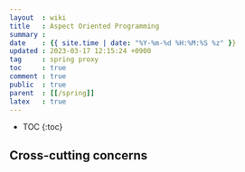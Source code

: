 ```yaml
---
layout  : wiki
title   : Aspect Oriented Programming
summary : 
date    : {{ site.time | date: "%Y-%m-%d %H:%M:%S %z" }}
updated : 2023-03-17 12:15:24 +0900
tag     : spring proxy
toc     : true
comment : true
public  : true
parent  : [[/spring]]
latex   : true
---
```

* TOC
{:toc}

## Cross-cutting concerns